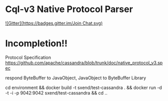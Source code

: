 Cql-v3  Native Protocol Parser
===============
[![Gitter](https://badges.gitter.im/Join Chat.svg)](https://gitter.im/sxend/cql-v3-parser?utm_source=badge&utm_medium=badge&utm_campaign=pr-badge&utm_content=badge)

Incompletion!!
============

Protocol Specification
https://github.com/apache/cassandra/blob/trunk/doc/native_protocol_v3.spec

respond ByteBuffer to JavaObject, JavaObject to ByteBuffer Library

cd environment && docker build -t sxend/test-cassandra . && docker run -d -t -i -p 9042:9042 sxend/test-cassandra && cd ..